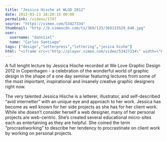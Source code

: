 ```yaml
---
title: "Jessica Hische at WLGD 2012"
date: 2013-03-23 18:20:15 00:00
permalink: /videos/1747
source: "https://vimeo.com/53427334"
thumbnail: "http://b.vimeocdn.com/ts/369/133/369133529_640.jpg"
user:
  username: "danniiel"
  name: "Carlos Santiago"
tags: ["design","letterpress","lettering","jesica hishe"]
html: "<iframe src=\"http://player.vimeo.com/video/53427334\" width=\"640\" height=\"360\" frameborder=\"0\" webkitAllowFullScreen mozallowfullscreen allowFullScreen></iframe>"
---
```


A full lenght lecture by Jessica Hische recorded at We Love Graphic Design 2012 in Copenhagen - a celebration of the wonderful world of graphic design in the shape of a one day seminar featuring lectures from some of the most important, inspirational and insanely creative graphic designers right now.

The very talented Jessica Hische is a letterer, illustrator, and self-described “avid internetter” with an unique eye and approach to her work.
Jessica has become as well known for her side projects as she has for her client work. While she doesn’t consider herself a web designer, many of her personal projects are web-centric. She’s created several educational micro-sites each as entertaining as they are helpful. She coined the term “procrastiworking” to describe her tendency to procrastinate on client work by working on personal projects.